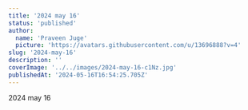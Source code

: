 ```yaml
---
title: '2024 may 16'
status: 'published'
author:
  name: 'Praveen Juge'
  picture: 'https://avatars.githubusercontent.com/u/13696888?v=4'
slug: '2024-may-16'
description: ''
coverImage: '../../images/2024-may-16-c1Nz.jpg'
publishedAt: '2024-05-16T16:54:25.705Z'
---
```


2024 may 16